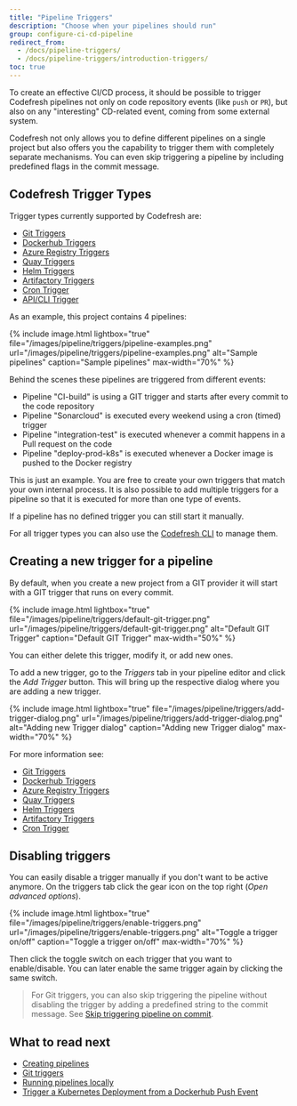 ```yaml
---
title: "Pipeline Triggers"
description: "Choose when your pipelines should run"
group: configure-ci-cd-pipeline
redirect_from:
  - /docs/pipeline-triggers/
  - /docs/pipeline-triggers/introduction-triggers/
toc: true
---
```



To create an effective CI/CD process, it should be possible to trigger Codefresh pipelines not only on code repository events (like `push` or `PR`), but also on any "interesting" CD-related event, coming from some external system.

Codefresh not only allows you to define different pipelines on a single project but also offers you the capability to trigger them with completely separate mechanisms. You can even skip triggering a pipeline by including predefined flags in the commit message. 


## Codefresh Trigger Types

Trigger types currently supported by Codefresh are:

* [Git Triggers](git-triggers)
* [Dockerhub Triggers](dockerhub-triggers)
* [Azure Registry Triggers](azure-triggers)
* [Quay Triggers](quay-triggers)
* [Helm Triggers](helm-triggers)
* [Artifactory Triggers](jfrog-triggers)
* [Cron Trigger](cron-triggers)
* [API/CLI Trigger]({{site.baseurl}}/docs/integrations/codefresh-api/)

As an example, this project contains 4 pipelines:

{% include image.html
lightbox="true"
file="/images/pipeline/triggers/pipeline-examples.png"
url="/images/pipeline/triggers/pipeline-examples.png"
alt="Sample pipelines"
caption="Sample pipelines"
max-width="70%"
%}

Behind the scenes these pipelines are triggered from different events:

* Pipeline "CI-build" is using a GIT trigger and starts after every commit to the code repository
* Pipeline "Sonarcloud" is executed every weekend using a cron (timed) trigger
* Pipeline "integration-test" is executed whenever a commit happens in a Pull request on the code
* Pipeline "deploy-prod-k8s" is executed whenever a Docker image is pushed to the Docker registry

This is just an example. You are free to create your own triggers that match your own internal process.
It is also possible to add multiple triggers for a pipeline so that it is executed for more than one type of events.

If a pipeline has no defined trigger you can still start it manually.

For all trigger types you can also use the [Codefresh CLI](https://codefresh-io.github.io/cli/triggers/) to manage them.



## Creating a new trigger for a pipeline

By default, when you create a new project from a GIT provider it will start with a GIT trigger that runs on every commit.

{% include image.html
lightbox="true"
file="/images/pipeline/triggers/default-git-trigger.png"
url="/images/pipeline/triggers/default-git-trigger.png"
alt="Default GIT Trigger"
caption="Default GIT Trigger"
max-width="50%"
%}

You can either delete this trigger, modify it, or add new ones.

To add a new trigger, go to the *Triggers* tab in your pipeline editor and click the *Add Trigger* button. This will bring up the respective dialog where you are adding a new trigger.

{% include image.html
lightbox="true"
file="/images/pipeline/triggers/add-trigger-dialog.png"
url="/images/pipeline/triggers/add-trigger-dialog.png"
alt="Adding new Trigger dialog"
caption="Adding new Trigger dialog"
max-width="70%"
%}

For more information see:

* [Git Triggers](git-triggers)
* [Dockerhub Triggers](dockerhub-triggers)
* [Azure Registry Triggers](azure-triggers)
* [Quay Triggers](quay-triggers)
* [Helm Triggers](helm-triggers)
* [Artifactory Triggers](jfrog-triggers)
* [Cron Trigger](cron-triggers)

## Disabling triggers

You can easily disable a trigger manually if you don't want to be active anymore.
On the triggers tab click the gear icon on the top right (*Open advanced options*).



{% include image.html
lightbox="true"
file="/images/pipeline/triggers/enable-triggers.png"
url="/images/pipeline/triggers/enable-triggers.png"
alt="Toggle a trigger on/off"
caption="Toggle a trigger on/off"
max-width="70%"
%}


Then click the toggle switch on each trigger that you want to enable/disable. You can later enable the same trigger again
by clicking the same switch.

>For Git triggers, you can also skip triggering the pipeline without disabling the trigger by adding a predefined string to the commit message. See [Skip triggering pipeline on commit]({{site.baseurl}}/docs/configure-ci-cd-pipeline/triggers/git-triggers/#skip-triggering-pipeline-on-commit).


## What to read next

* [Creating pipelines]({{site.baseurl}}/docs/configure-ci-cd-pipeline/pipelines/)
* [Git triggers](git-triggers)
* [Running pipelines locally]({{site.baseurl}}/docs/configure-ci-cd-pipeline/running-pipelines-locally/)
* [Trigger a Kubernetes Deployment from a Dockerhub Push Event]({{site.baseurl}}/docs//yaml-examples/examples/trigger-a-k8s-deployment-from-docker-registry/)
